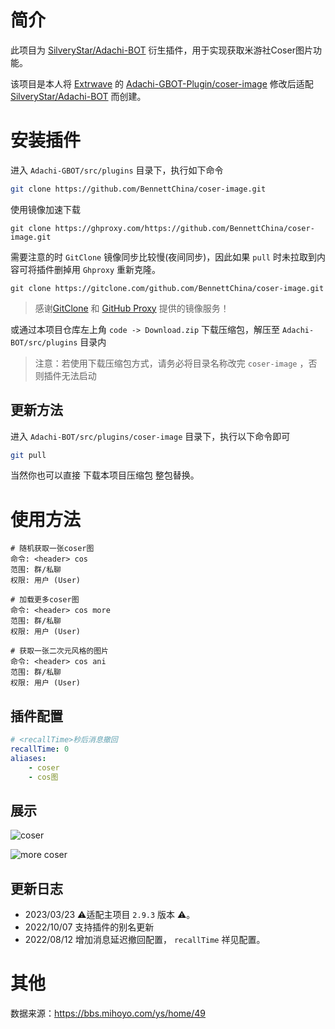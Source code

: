 # 简介

此项目为 [SilveryStar/Adachi-BOT](https://github.com/SilveryStar/Adachi-BOT) 衍生插件，用于实现获取米游社Coser图片功能。

该项目是本人将 [Extrwave](https://github.com/Extrwave) 的 [Adachi-GBOT-Plugin/coser-image](https://github.com/Extrwave/Adachi-GBOT-Plugin/tree/coser-image) 修改后适配 [SilveryStar/Adachi-BOT](https://github.com/SilveryStar/Adachi-BOT) 而创建。

# 安装插件

进入 `Adachi-GBOT/src/plugins` 目录下，执行如下命令

```bash
git clone https://github.com/BennettChina/coser-image.git
```

使用镜像加速下载

```shell
git clone https://ghproxy.com/https://github.com/BennettChina/coser-image.git
```

需要注意的时 `GitClone` 镜像同步比较慢(夜间同步)，因此如果 `pull` 时未拉取到内容可将插件删掉用 `Ghproxy` 重新克隆。

```shell
git clone https://gitclone.com/github.com/BennettChina/coser-image.git
```

> 感谢[GitClone](https://gitclone.com/) 和 [GitHub Proxy](https://ghproxy.com/) 提供的镜像服务！

或通过本项目仓库左上角 `code -> Download.zip` 下载压缩包，解压至 `Adachi-BOT/src/plugins` 目录内

> 注意：若使用下载压缩包方式，请务必将目录名称改完 `coser-image` ，否则插件无法启动

## 更新方法

进入 `Adachi-BOT/src/plugins/coser-image` 目录下，执行以下命令即可

```bash
git pull
```

当然你也可以直接 下载本项目压缩包 整包替换。

# 使用方法

```
# 随机获取一张coser图
命令: <header> cos
范围: 群/私聊
权限: 用户 (User)

# 加载更多coser图
命令: <header> cos more
范围: 群/私聊
权限: 用户 (User)

# 获取一张二次元风格的图片
命令: <header> cos ani
范围: 群/私聊
权限: 用户 (User)
```

## 插件配置

```yaml
# <recallTime>秒后消息撤回
recallTime: 0
aliases:
    - coser
    - cos图
```

## 展示

![coser](http://cdn.ethreal.cn/img/1656477361198-1656477362.png)

![more coser](http://cdn.ethreal.cn/img/1656477386091-1656477387.png)

## 更新日志

- 2023/03/23 ⚠️适配主项目 `2.9.3` 版本 ⚠️。
- 2022/10/07 支持插件的别名更新
- 2022/08/12 增加消息延迟撤回配置， `recallTime` 祥见配置。

# 其他

数据来源：https://bbs.mihoyo.com/ys/home/49

